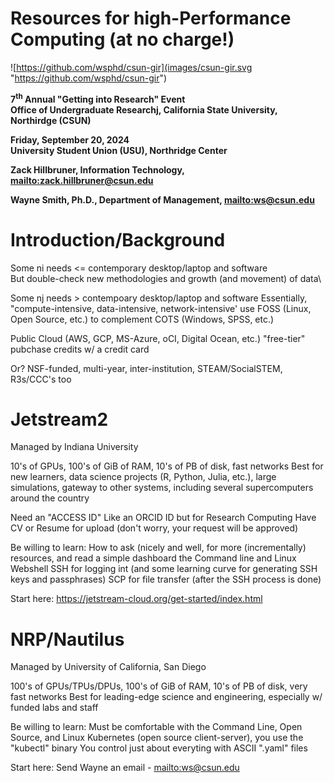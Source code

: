 # Resources for high-Performance Computing (at no charge!)

![https://github.com/wsphd/csun-gir](images/csun-gir.svg "https://github.com/wsphd/csun-gir")

**7<sup>th</sup> Annual "Getting into Research" Event**\
**Office of Undergraduate Researchj, California State University, Northirdge (CSUN)**

**Friday, September 20, 2024**\
**University Student Union (USU), Northridge Center**

**Zack Hillbruner, Information Technology, <mailto:zack.hillbruner@csun.edu>**

**Wayne Smith, Ph.D., Department of Management, <mailto:ws@csun.edu>**

# Introduction/Background

Some ni needs <= contemporary desktop/laptop and software\
But double-check new methodologies and growth (and movement) of data\

Some nj needs > contempoary desktop/laptop and software
Essentially, "compute-intensive, data-intensive, network-intensive'
use FOSS (Linux, Open Source, etc.) to complement COTS (Windows, SPSS, etc.)

Public Cloud (AWS, GCP, MS-Azure, oCI, Digital Ocean, etc.)
"free-tier"
pubchase credits w/ a credit card

Or?
NSF-funded, multi-year, inter-institution, STEAM/SocialSTEM, R3s/CCC's too

# Jetstream2

Managed by Indiana University

10's of GPUs, 100's of GiB of RAM, 10's of PB of disk, fast networks
Best for new learners, data science projects (R, Python, Julia, etc.), large simulations, gateway to other systems, including several supercomputers around the country

Need an "ACCESS ID"
Like an ORCID ID but for Research Computing
Have CV or Resume for upload (don't worry, your request will be approved)

Be willing to learn:
How to ask (nicely and well, for more (incrementally) resources, and read a simple dashboard
the Command line and Linux
Webshell
SSH for logging int (and some learning curve for generating SSH keys and passphrases)
SCP for file transfer (after the SSH process is done)

Start here:
https://jetstream-cloud.org/get-started/index.html

# NRP/Nautilus

Managed by University of California, San Diego

100's of GPUs/TPUs/DPUs, 100's of GiB of RAM, 10's of PB of disk, very fast networks
Best for leading-edge science and engineering, especially w/ funded labs and staff

Be willing to learn:
Must be comfortable with the Command Line, Open Source, and Linux
Kubernetes (open source client-server), you use the "kubectl" binary
You control just about everyting with ASCII ".yaml" files

Start here:
Send Wayne an email - <mailto:ws@csun.edu>

